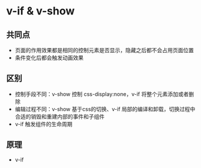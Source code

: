 # v-if & v-show

## 共同点

- 页面的作用效果都是相同的控制元素是否显示，隐藏之后都不会占用页面位置
- 条件变化后都会触发动画效果

## 区别

- 控制手段不同：v-show 控制 css-display:none，v-if 将整个元素添加或者删除
- 编辑过程不同：v-show 基于css的切换、v-if 局部的编译和卸载，切换过程中合适的销毁和重建内部的事件和子组件
- v-if 触发组件的生命周期

## 原理

- v-if 